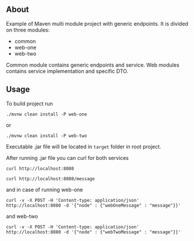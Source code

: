 ## About
Example of Maven multi module project with generic endpoints.
It is divided on three modules:
- common
- web-one
- web-two

Common module contains generic endpoints and service.
Web modules contains service implementation and specific DTO.

## Usage

To build project run 
```
./mvnw clean install -P web-one
```
or 
```
./mvnw clean install -P web-two
```

Executable .jar file will be located in `target` 
folder in root project.

After running .jar file you can curl for both services
```
curl http://localhost:8080
```

```
curl http://localhost:8080/message
```

and in case of running web-one
```
curl -v -X POST -H 'Content-type: application/json' http://localhost:8080 -d '{"node" : {"webOneMessage" : "message"}}'
```

and web-two
```
curl -v -X POST -H 'Content-type: application/json' http://localhost:8080 -d '{"node" : {"webTwoMessage" : "message"}}'
```
